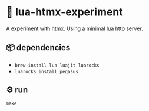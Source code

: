 # 🥼 lua-htmx-experiment

A experiment with [htmx](https://htmx.org/).
Using a minimal lua http server.

## 📦 dependencies

- `brew install lua luajit luarocks`
- `luarocks install pegasus`

## ⚙️  run

`make`
